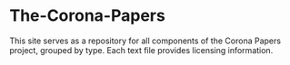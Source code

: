 # The-Corona-Papers

This site serves as a repository for all components of the Corona Papers project, grouped by type. Each text file provides licensing information.
